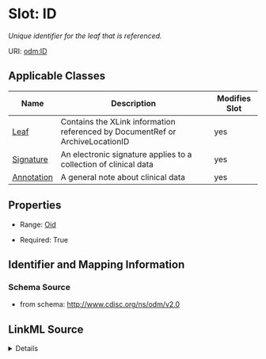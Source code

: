 # Slot: ID


_Unique identifier for the leaf that is referenced._



URI: [odm:ID](http://www.cdisc.org/ns/odm/v2.0/ID)



<!-- no inheritance hierarchy -->




## Applicable Classes

| Name | Description | Modifies Slot |
| --- | --- | --- |
[Leaf](Leaf.md) | Contains the XLink information referenced by DocumentRef or ArchiveLocationID |  yes  |
[Signature](Signature.md) | An electronic signature applies to a collection of clinical data |  yes  |
[Annotation](Annotation.md) | A general note about clinical data |  yes  |







## Properties

* Range: [Oid](Oid.md)

* Required: True





## Identifier and Mapping Information







### Schema Source


* from schema: http://www.cdisc.org/ns/odm/v2.0




## LinkML Source

<details>
```yaml
name: ID
description: Unique identifier for the leaf that is referenced.
from_schema: http://www.cdisc.org/ns/odm/v2.0
rank: 1000
identifier: true
alias: ID
domain_of:
- Leaf
- Signature
- Annotation
range: oid
required: true

```
</details>